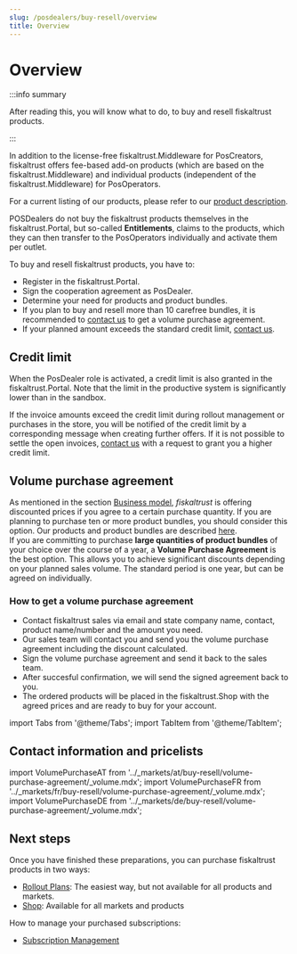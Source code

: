 ```yaml
---
slug: /posdealers/buy-resell/overview
title: Overview
---
```

# Overview

:::info summary

After reading this, you will know what to do, to buy and resell fiskaltrust products.

:::

In addition to the license-free fiskaltrust.Middleware for PosCreators, fiskaltrust offers fee-based add-on products (which are based on the fiskaltrust.Middleware) and individual products (independent of the fiskaltrust.Middleware) for PosOperators.

For a current listing of our products, please refer to our [product description](./products/overview.md).

POSDealers do not buy the fiskaltrust products themselves in the fiskaltrust.Portal, but so-called **Entitlements**, claims to the products, which they can then transfer to the PosOperators individually and activate them per outlet. 

To buy and resell fiskaltrust products, you have to:
* Register in the fiskaltrust.Portal.
* Sign the cooperation agreement as PosDealer.
* Determine your need for products and product bundles.
* If you plan to buy and resell more than 10 carefree bundles, it is recommended to [contact us](buying-reselling.md#contact-information-and-pricelists) to get a volume purchase agreement. 
* If your planned amount exceeds the standard credit limit, [contact us](buying-reselling.md#contact-information-and-pricelists).


## Credit limit

When the PosDealer role is activated, a credit limit is also granted in the fiskaltrust.Portal. Note that the limit in the productive system is significantly lower than in the sandbox.

If the invoice amounts exceed the credit limit during rollout management or purchases in the store, you will be notified of the credit limit by a corresponding message when creating further offers. 
If it is not possible to settle the open invoices, [contact us](buying-reselling.md#contact-information-and-pricelists) with a request to grant you a higher credit limit. 

## Volume purchase agreement

As mentioned in the section [Business model](../overview/business-model.md), _fiskaltrust_ is offering discounted prices if you agree to a certain purchase quantity. If you are planning to purchase ten or more product bundles, you should consider this option. Our products and product bundles are described [here](products.md).  
If you are committing to purchase **large quantities of product bundles** of your choice over the course of a year, a **Volume Purchase Agreement** is the best option. This allows you to achieve significant discounts depending on your planned sales volume.
The standard period is one year, but can be agreed on individually. 

### How to get a volume purchase agreement

* Contact fiskaltrust sales via email and state company name, contact, product name/number and the amount you need.
* Our sales team will contact you and send you the volume purchase agreement including the discount calculated.
* Sign the volume purchase agreement and send it back to the sales team.
* After succesful confirmation, we will send the signed agreement back to you.
* The ordered products will be placed in the fiskaltrust.Shop with the agreed prices and are ready to buy for your account.

import Tabs from '@theme/Tabs';
import TabItem from '@theme/TabItem';

## Contact information and pricelists

import VolumePurchaseAT from '../_markets/at/buy-resell/volume-purchase-agreement/_volume.mdx';
import VolumePurchaseFR from '../_markets/fr/buy-resell/volume-purchase-agreement/_volume.mdx';
import VolumePurchaseDE from '../_markets/de/buy-resell/volume-purchase-agreement/_volume.mdx';

<Tabs groupId="market">

  <TabItem value="AT" label="Austria">
    <VolumePurchaseAT />
  </TabItem>

  <TabItem value="FR" label="France">
    <VolumePurchaseFR />
  </TabItem>

  <TabItem value="DE" label="Germany">
    <VolumePurchaseDE />
  </TabItem>

</Tabs>

## Next steps

Once you have finished these preparations, you can purchase fiskaltrust products in two ways:

* [Rollout Plans](./rollout-plans.md): The easiest way, but not available for all products and markets.
* [Shop](./shop.md): Available for all markets and products

How to manage your purchased subscriptions:
* [Subscription Management](./subscription-management.md)